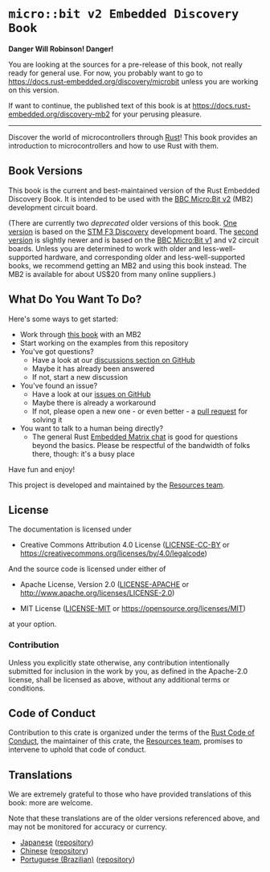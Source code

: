 # `micro::bit v2 Embedded Discovery Book`

**Danger Will Robinson! Danger!**

You are looking at the sources for a pre-release of this
book, not really ready for general use. For now, you
probably want to go to
<https://docs.rust-embedded.org/discovery/microbit>
unless you are working on this version.

If want to continue, the published text of this book is at
<https://docs.rust-embedded.org/discovery-mb2> for your
perusing pleasure.

-----

Discover the world of microcontrollers through
[Rust](https://www.rust-lang.org/)! This book provides an
introduction to microcontrollers and how to use Rust with
them.

## Book Versions

This book is the current and best-maintained version of the
Rust Embedded Discovery Book. It is intended to be used with
the [BBC Micro:Bit v2](https://microbit.org/new-microbit/)
(MB2) development circuit board.

(There are currently two *deprecated* older versions of this
book. [One
version](https://docs.rust-embedded.org/discovery/f3discovery)
is based on the [STM F3
Discovery](https://www.st.com/en/evaluation-tools/stm32f3discovery.html)
development board.  The [second
version](https://docs.rust-embedded.org/discovery/microbit)
is slightly newer and is based on the [BBC Micro:Bit
v1](https://microbit.org/get-started/features/overview/#original-micro:bit)
and v2 circuit boards.  Unless you are determined to work
with older and less-well-supported hardware, and
corresponding older and less-well-supported books, we
recommend getting an MB2 and using this book instead. The
MB2 is available for about US$20 from many online
suppliers.)

## What Do You Want To Do?

Here's some ways to get started:

- Work through [this
  book](https://docs.rust-embedded.org/discovery-mb2) with
  an MB2
- Start working on the examples from this repository
- You've got questions?
    - Have a look at our [discussions section on
      GitHub](https://github.com/rust-embedded/discovery/discussions)
    - Maybe it has already been answered
    - If not, start a new discussion
- You've found an issue?
    - Have a look at our [issues on
      GitHub](https://github.com/rust-embedded/discovery/issues)
    - Maybe there is already a workaround
    - If not, please open a new one - or even better - a [pull
      request](https://github.com/rust-embedded/discovery/pulls) for solving
      it
- You want to talk to a human being directly?
    - The general Rust [Embedded Matrix
      chat](https://matrix.to/#/#rust-embedded:matrix.org)
      is good for questions beyond the basics. Please be
      respectful of the bandwidth of folks there, though:
      it's a busy place

Have fun and enjoy!

This project is developed and maintained by the [Resources team][team].

## License

The documentation is licensed under

- Creative Commons Attribution 4.0 License ([LICENSE-CC-BY](LICENSE-CC-BY)
  or https://creativecommons.org/licenses/by/4.0/legalcode)

And the source code is licensed under either of

- Apache License, Version 2.0 ([LICENSE-APACHE](LICENSE-APACHE) or
  http://www.apache.org/licenses/LICENSE-2.0)

- MIT License ([LICENSE-MIT](LICENSE-MIT) or
  https://opensource.org/licenses/MIT)

at your option.

### Contribution

Unless you explicitly state otherwise, any contribution
intentionally submitted for inclusion in the work by you, as
defined in the Apache-2.0 license, shall be licensed as
above, without any additional terms or conditions.

## Code of Conduct

Contribution to this crate is organized under the terms of
the [Rust Code of Conduct][CoC], the maintainer of this
crate, the [Resources team][team], promises to intervene to
uphold that code of conduct.

[CoC]: CODE_OF_CONDUCT.md
[team]: https://github.com/rust-embedded/wg#the-resources-team

## Translations

We are extremely grateful to those who have provided
translations of this book: more are welcome.

Note that these translations are of the older versions
referenced above, and may not be monitored for accuracy or
currency.

* [Japanese](https://tomoyuki-nakabayashi.github.io/discovery/)
  ([repository](https://github.com/tomoyuki-nakabayashi/discovery))
* [Chinese](https://jzow.github.io/discovery/)
  ([repository](https://github.com/jzow/discovery))
* [Portuguese (Brazilian)](https://allyssan.github.io/discovery/)
  ([repository](https://github.com/allyssan/discovery))
